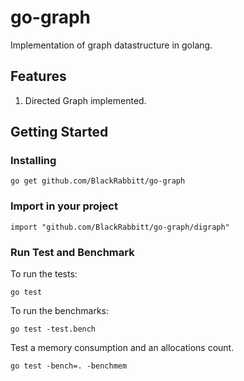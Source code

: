 # go-graph

Implementation of graph datastructure in golang.

## Features
1. Directed Graph implemented.

## Getting Started

### Installing

```
go get github.com/BlackRabbitt/go-graph
```

### Import in your project

```
import "github.com/BlackRabbitt/go-graph/digraph"
```

### Run Test and Benchmark

To run the tests:
```
go test
```

To run the benchmarks:
```
go test -test.bench 
```

Test a memory consumption and an allocations count. 
```
go test -bench=. -benchmem
```
